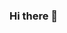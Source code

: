 ### Hi there 👋

<!--
**bamiwoaluko/bamiwoaluko** is a ✨ _special_ ✨ repository because its `README.md` (this file) appears on your GitHub profile.

Here are some ideas to get you started:


- 🌱 I’m currently learning data science
- 👯 I’m looking to collaborate on projects and ideas
- 🤔 I’m looking for help with improving myself on this journey
- 😄 Pronouns: he/him
-->
